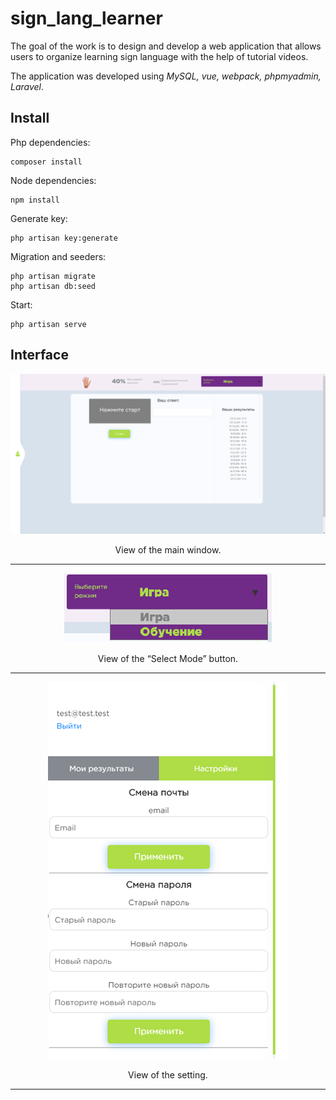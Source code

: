 # sign_lang_learner
The goal of the work is to design and develop a web application that allows users to organize learning sign language with the help of tutorial videos.

The application was developed using *MySQL, vue, webpack, phpmyadmin, Laravel*.

## Install
Php dependencies:
```angular2html
composer install
```
Node dependencies:
```angular2html
npm install
```
Generate key: 
```angular2html
php artisan key:generate
```
Migration and seeders:
```angular2html
php artisan migrate
php artisan db:seed
```
Start:
```angular2html
php artisan serve
```

## Interface
<div align="center">

![main_window.png](readmeimg%2Fmain_window.png)

View of the main window.
<hr>

![select_mode.png](readmeimg%2Fselect_mode.png)

View of the “Select Mode” button.
<hr>

![settings.png](readmeimg%2Fsettings.png)

View of the setting.
<hr>
</div>

